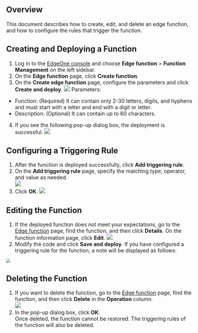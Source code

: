 ## Overview
This document describes how to create, edit, and delete an edge function, and how to configure the rules that trigger the function.

## Creating and Deploying a Function
1. Log in to the [EdgeOne console](https://console.cloud.tencent.com/edgeone) and choose **Edge function** > **Function Management** on the left sidebar.
2. On the **Edge function** page, click **Create function**.
3. On the **Create edge function** page, configure the parameters and click **Create and deploy**.
![](https://qcloudimg.tencent-cloud.cn/raw/3589c7b8d57c4d5228426fb42f52dd2a.png)
Parameters:
 - Function: (Required) It can contain only 2-30 letters, digits, and hyphens and must start with a letter and end with a digit or letter.
 - Description: (Optional) It can contain up to 60 characters.
4. If you see the following pop-up dialog box, the deployment is successful.
![](https://qcloudimg.tencent-cloud.cn/raw/169e3c72c79b921acfd6b13719e9268d.png)

## Configuring a Triggering Rule
1. After the function is deployed successfully, click **Add triggering rule**.
2. On the **Add triggering rule** page, specify the matching type, operator, and value as needed.  
![](https://qcloudimg.tencent-cloud.cn/raw/42b6752efec560c43f8b220a43670eed.png)
3. Click **OK**.
![](https://qcloudimg.tencent-cloud.cn/raw/47572b634cbb916520705d7e98c5d46f.png)

## Editing the Function
1. If the deployed function does not meet your expectations, go to the [Edge function](https://console.cloud.tencent.com/edgeone/edgefunctions) page, find the function, and then click **Details**. On the function information page, click **Edit**.
![](https://qcloudimg.tencent-cloud.cn/raw/01e3f361566ba12d3d498f86dae1a800.png)
2. Modify the code and click **Save and deploy**. If you have configured a triggering rule for the function, a note will be displayed as follows: 
<img src="https://qcloudimg.tencent-cloud.cn/raw/3b6087cf41036e1e0908299ce3930531.png" style="zoom:70%;" />

## Deleting the Function
1. If you want to delete the function, go to the [Edge function](https://console.cloud.tencent.com/edgeone/edgefunctions) page, find the function, and then click **Delete** in the **Operation** column.  
![](https://qcloudimg.tencent-cloud.cn/raw/8df886ed3f6ad0032976a2a77439aaf3.png)
2. In the pop-up dialog box, click **OK**.  
Once deleted, the function cannot be restored. The triggering rules of the function will also be deleted.